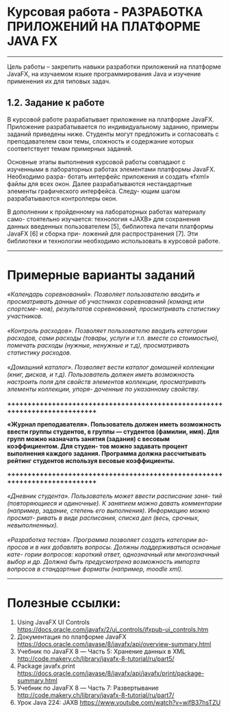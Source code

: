 # Курсовая работа - РАЗРАБОТКА ПРИЛОЖЕНИЙ НА ПЛАТФОРМЕ JAVA FX
----------------------------------------------------------------------------------------------------------------------------------------------------------

Цель работы – закрепить навыки разработки приложений на платформе JavaFX, на изучаемом языке программирования Java и изучение применения их для типовых задач.

1.2.	Задание к работе
----------------------------------------------------------

В курсовой работе разрабатывает приложение на платформе JavaFX. Приложение разрабатывается по индивидуальному заданию, примеры заданий приведены ниже. Студенты могут предложить и согласовать с преподавателем свои темы, сложность и содержание которых соответствует темам примерных заданий.

Основные этапы выполнения курсовой работы совпадают с изученными в лабораторных работах элементами платформы JavaFX. Необходимо разра- ботать интерфейс приложения и создать «fxml» файлы для всех окон. Далее разрабатываются нестандартные элементы графического интерфейса. Следу- ющим шагом разрабатываются контроллеры окон.

В дополнении к пройденному на лабораторных работах материалу само- стоятельно изучается: технология «JAXB» для сохранения данных введенных пользователем [5], библиотека печати платформы JavaFX [6] и сборка при- ложений для распространения [7]. Эти библиотеки и технологии необходимо использовать в курсовой работе.

----------------------------------------------------------------------------------------------------------------------------------------------------------

# Примерные варианты заданий

<i>
«Календарь соревнований».  Позволяет  пользователю вводить  и просматривать данные об участниках соревнований (команд или спортсме- нов), результатов соревнований, просматривать статистику участников.
 </i><br><br><i>
«Контроль расходов». Позволяет пользователю вводить категории расходов, сами расходы (товары, услуги и т.п. вместе со стоимостью), помечать расходы (нужные, ненужные и т.д), просматривать статистику расходов.
 </i><br><br><i>
«Домашний каталог». Позволяет вести каталог домашней коллекции (книг, дисков, и т.д). Пользователь должен иметь возможность настроить поля для свойств элементов коллекции, просматривать элементы коллекции, упоря- доченные по указанному свойству.
 </i><br><br>
<b>
+++++++++++++++++++++++++++++++++++++++++++++++++++++++++++++++++++++++++++
 
«Журнал преподавателя». Пользователь должен иметь возможность ввести группы студентов, в группы — студентов (фамилии, имя). Для групп можно назначать занятия (задания) с  весовым  коэффициентом.  Для  студен- тов можно задавать процент выполнения каждого задания. Программа должна рассчитывать рейтинг студентов используя весовые коэффициенты.

+++++++++++++++++++++++++++++++++++++++++++++++++++++++++++++++++++++++++++
</b><br><br>
<i>
«Дневник студента». Пользователь может ввести расписание заня- тий (повторяющиеся и одиночные). К занятием можно давать комментарии (например, задание, степень его выполнения). Информацию можно просмат- ривать в виде расписания, списка дел (весь, срочных, невыполненных).
 </i><br><br><i>
«Разработка тестов». Программа позволяет создать категории во- просов и в них добавлять вопросы. Должны поддерживаться основные кате- гории вопросов: короткий ответ, однозначный или многозначный выбор и др. Должна быть предусмотрена возможность импорта вопросов в стандартные форматы (например, moodle xml).
 </i>

----------------------------------------------------------------------------------------------------------------------------------------------------------

# Полезные ссылки:
1)	Using	JavaFX	UI	Controls	
https://docs.oracle.com/javafx/2/ui_controls/jfxpub-ui_controls.htm
2)	Документация	по	платформе	JavaFX	
https://docs.oracle.com/javase/8/javafx/api/overview-summary.html
3)	Учебник  по  JavaFX  8  —  Часть  5:  Хранение  данных  в  XML 
http://code.makery.ch/library/javafx-8-tutorial/ru/part5/
4)	Package	javafx.print	
https://docs.oracle.com/javase/8/javafx/api/javafx/print/package-summary.html
5)	Учебник	по	JavaFX	8	—	Часть	7:	Развертывание 
http://code.makery.ch/library/javafx-8-tutorial/ru/part7/
6) Урок Java 224: JAXB 
https://www.youtube.com/watch?v=wjfB37hsTZU
